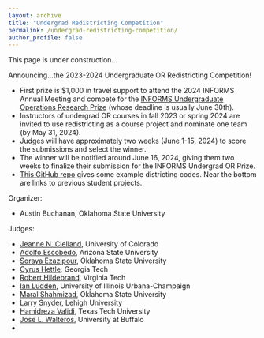 ```yaml
---
layout: archive
title: "Undergrad Redistricting Competition"
permalink: /undergrad-redistricting-competition/
author_profile: false
---
```


This page is under construction...

Announcing...the 2023-2024 Undergraduate OR Redistricting Competition!

- First prize is $1,000 in travel support to attend the 2024 INFORMS Annual Meeting and compete for the [INFORMS Undergraduate Operations Research Prize](https://www.informs.org/Recognizing-Excellence/INFORMS-Prizes/Undergraduate-Operations-Research-Prize) (whose deadline is usually June 30th).
- Instructors of undergrad OR courses in fall 2023 or spring 2024 are invited to use redistricting as a course project and nominate one team (by May 31, 2024).
- Judges will have approximately two weeks (June 1-15, 2024) to score the submissions and select the winner.
- The winner will be notified around June 16, 2024, giving them two weeks to finalize their submission for the INFORMS Undergrad OR Prize.
- [This GitHub repo](https://github.com/AustinLBuchanan/Districting-Examples-2020) gives some example districting codes. Near the bottom are links to previous student projects.

Organizer:
 - Austin Buchanan, Oklahoma State University

Judges:
 - [Jeanne N. Clelland](https://math.colorado.edu/~jnc/), University of Colorado
 - [Adolfo Escobedo](https://scai.engineering.asu.edu/faculty/adolfo-escobedo/), Arizona State University
 - [Soraya Ezazipour](https://sorayaezazipour.github.io/), Oklahoma State University
 - [Cyrus Hettle](https://sites.gatech.edu/cyrushettle/), Georgia Tech
 - [Robert Hildebrand](https://sites.google.com/site/robertdhildebrand/), Virginia Tech
 - [Ian Ludden](https://ian-ludden.github.io/), University of Illinois Urbana-Champaign
 - [Maral Shahmizad](https://maralshahmizad.github.io/MaralShahmizad/), Oklahoma State University
 - [Larry Snyder](https://coral.ise.lehigh.edu/larry/), Lehigh University
 - [Hamidreza Validi](https://sites.google.com/site/hamidrezavalidi2/home), Texas Tech University
 - [Jose L. Walteros](https://www.researchgamma.com/group_current.html), University at Buffalo
 - 
